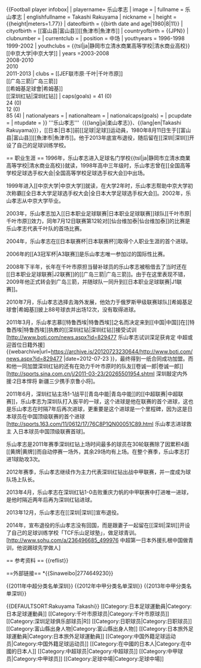 {{Football player infobox| 
| playername= 乐山孝志
| image    = 
| fullname = 乐山孝志
| englishfullname = Takashi Rakuyama
| nickname    = 
| height      = {{height|meters=1.77}}
| dateofbirth = {{birth date and age|1980|8|11}}
| cityofbirth = [[富山县|富山县]][[魚津市|魚津市]]
| countryofbirth = {{JPN}}
| clubnumber = 
| currentclub  = 
| position = 中场
| youthyears = 1996-1998<br>1999-2002
| youthclubs = {{tsl|ja|静岡市立清水商業高等学校|清水商业高校}}<br>[[中京大学|中京大学]]
| years =2003-2008<br>2008-2010<br>2010<br>2011-2013
| clubs = [[JEF联市原·千叶|千叶市原]]<br>[[广岛三箭|广岛三箭]]<br>[[希姆基足球會|希姆基]]<br>[[深圳红钻|深圳红钻]]
| caps(goals) = 41 (0) <br> 24 (0) <br> 12 (0)<br> 85 (4)
| nationalyears = 
| nationalteam = 
| nationalcaps(goals) = 
| pcupdate = 
| ntupdate = 
}}
'''乐山孝志'''（{{lang|ja|楽山孝志}}、{{lang|en|Takashi Rakuyama}}），[[日本|日本]]前[[足球|足球]]运动員，1980年8月11日生于[[富山县|富山县]][[魚津市|魚津市]]。他于2013年底宣布退役，随后留在[[深圳|深圳]]开设了自己的足球训练学校。

== 职业生涯 ==
1996年，乐山孝志进入足球名门学校{{tsl|ja|静岡市立清水商業高等学校|清水商业高校}}就读，1998年高中三年级时，乐山孝志曾在[[全国高等学校足球选手权大会|全国高等学校足球选手权大会]]中出场。

1999年进入[[中京大学|中京大学]]就读，在大学2年时，乐山孝志帮助中京大学初次称霸[[全日本大学足球选手权大会|全日本大学足球选手权大会]]。2002年，乐山孝志从中京大学毕业。

2003年，乐山孝志加入[[日本职业足球联赛|日本职业足球联赛]]球队[[千叶市原|千叶市原]]效力，同年7月12日联赛第12轮对[[仙台维加泰|仙台维加泰]]的比赛是乐山孝志代表千叶队的首场比赛。

2004年，乐山孝志在[[日本联赛杯|日本联赛杯]]取得个人职业生涯的首个进球。

2006年的[[A3冠军杯|A3联赛]]是乐山孝志唯一参加过的国际性比赛。

2008年下半年，长年在千叶市原担当替补球员的乐山孝志被租借去了当时还在[[日本职业足球联赛|J2联赛]]的[[广岛三箭|广岛三箭]]。由于在这里表现不错，2009年他正式转会到广岛三箭，并随球队一同升到[[日本职业足球联赛|J1联赛]]。

2010年7月，乐山孝志选择去海外发展，他効力于俄罗斯甲级联赛球队[[希姆基足球會|希姆基]]披上88号球衣并出场12次，没有取得进球。

2011年3月，乐山孝志慕[[特鲁西埃|特鲁西埃]]之名而决定来到[[中国|中国]]在[[特鲁西埃|特鲁西埃]]执教的[[深圳红钻|深圳红钻]]接受试训<ref>[http://www.boti.com/news.aspx?id=829477 乐山孝志试训深足获肯定 中超或迎首位日籍外援] {{webarchive|url=https://archive.is/20120723230644/http://www.boti.com/news.aspx?id=829477 |date=2012-07-23 }}</ref>，最终得到一纸合同成功加盟。而和他一同加盟深圳红钻的还有在効力千叶市原时的队友[[卷诚一郎|卷诚一郎]]<ref>[http://sports.sina.com.cn/j/2011-03-23/20265501954.shtml 深圳敲定内外援:2日本悍将 新疆三少携手京鲁小将]</ref>。

2011年6月，深圳红钻主场1-1战平[[青岛中能|青岛中能]]的[[中超联赛|中超联赛]]，乐山孝志为深圳队打入扳平的一球，这个进球是他在联赛的首个进球，这也是乐山孝志在时隔7年后再次进球，更重要是这个进球是一个里程碑，因为这是日本球员在中国顶级联赛的首个进球<ref>[http://sports.163.com/11/0612/17/76C8P1QN00051C89.html 乐山孝志进球救主 入日本球员中国顶级联赛首球]</ref>。

乐山孝志是2011年赛季深圳红钻上场时间最多的球员在30轮联赛除了因累积4面[[黄牌|黄牌]]而自动停赛一场外，其余29场均有上场。在整个赛季，乐山孝志打进1球助攻3次。

2012年赛季，乐山孝志继续作为主力代表深圳红钻出战中甲联赛，并一度成为球队场上队长。

2013年4月，乐山孝志在深圳红钻1-0击败重庆力帆的中甲联赛中打进唯一进球，是他时隔近两年后再为深圳红钻进球。

2013年12月，乐山孝志在[[深圳|深圳]]宣布退役。

2014年，宣布退役的乐山孝志没有回国，而是跟妻子一起留在[[深圳|深圳]]开设了自己的足球训练学校「TCF乐山足球塾」，做足球青训。<ref>[http://www.sohu.com/a/236496685_499976 中超第一日本外援扎根中国做青训，他说踢球先学做人]</ref>

== 参考资料 ==
{{reflist}}

==外部链接==
*{{Sinaweibo|2774649230}}

{{2011年中超分类名单深圳}}
{{2012年中甲分类名单深圳}}
{{2013年中甲分类名单深圳}}

{{DEFAULTSORT:Rakuyama Takashi}}
[[Category:日本足球運動員|Category:日本足球運動員]]
[[Category:千叶市原球员|Category:千叶市原球员]]
[[Category:深圳足球俱乐部球员|R]]
[[Category:日职球员|Category:日职球员]]
[[Category:富山縣出身人物|Category:富山縣出身人物]]
[[Category:日本旅外足球運動員|Category:日本旅外足球運動員]]
[[Category:中国外籍足球运动员|Category:中国外籍足球运动员]]
[[Category:在中國的日本人|Category:在中國的日本人]]
[[Category:中超球员|Category:中超球员]]
[[Category:中甲球员|Category:中甲球员]]
[[Category:足球中場|Category:足球中場]]